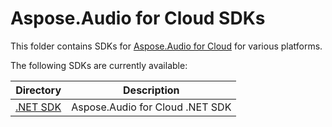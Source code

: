 # Aspose.Audio for Cloud SDKs
This folder contains SDKs for [Aspose.Audio for Cloud](https://products.aspose.cloud/audio/cloud) for various platforms.

The following SDKs are currently available:

Directory | Description
--------- | -----------
[.NET SDK](NET) | Aspose.Audio for Cloud .NET SDK
